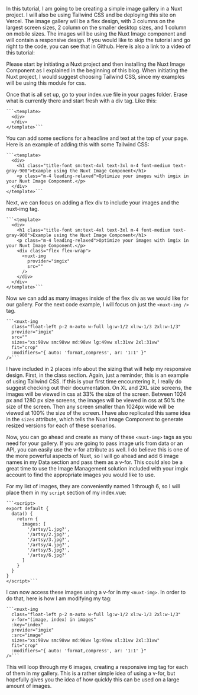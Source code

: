 In this tutorial, I am going to be creating a simple image gallery in a Nuxt project.  I will also be using Tailwind CSS and be deploying this site on Vercel.  The image gallery will be a flex design, with 3 columns on the largest screen sizes, 2 column on the smaller desktop sizes, and 1 column on mobile sizes.  The images will be using the Nuxt Image component and will contain a responsive design.  If you would like to skip the tutorial and go right to the code, you can see that in Github.  Here is also a link to a video of this tutorial:

Please start by initiating a Nuxt project and then installing the Nuxt Image Component as I explained in the beginning of this blog.  When initiating the Nuxt project, I would suggest choosing Tailwind CSS, since my examples will be using this module for css.

Once that is all set up, go to your index.vue file in your pages folder.  Erase what is currently there and start fresh with a div tag.  Like this:


    ```<template>
      <div>
      </div>
    </template>```

You can add some sections for a headline and text at the top of your page.  Here is an example of adding this with some Tailwind CSS:


    ```<template>
      <div>
        <h1 class="title-font sm:text-4xl text-3xl m-4 font-medium text-gray-900">Example using the Nuxt Image Component</h1>
        <p class="m-4 leading-relaxed">Optimize your images with imgix in your Nuxt Image Component.</p>
      </div>
    </template>```

Next, we can focus on adding a flex div to include your images and the nuxt-img tag.  


    ```<template>
      <div>
        <h1 class="title-font sm:text-4xl text-3xl m-4 font-medium text-gray-900">Example using the Nuxt Image Component</h1>
        <p class="m-4 leading-relaxed">Optimize your images with imgix in your Nuxt Image Component.</p>
        <div class="flex flex-wrap">
          <nuxt-img
            provider="imgix"
            src=""
          />
        </div>
      </div>
    </template>```

Now we can add as many images inside of the flex div as we would like for our gallery.  For the next code example, I will focus on just the `<nuxt-img />` tag.


    ```<nuxt-img
      class="float-left p-2 m-auto w-full lg:w-1/2 xl:w-1/3 2xl:w-1/3"
      provider="imgix"
      src=""
      sizes="xs:98vw sm:98vw md:98vw lg:49vw xl:31vw 2xl:31vw"
      fit="crop"
      :modifiers="{ auto: 'format,compress', ar: '1:1' }"
    />```

I have included in 2 places info about the sizing that will help my responsive design. First, in the class section.  Again, just a reminder, this is an example of using Tailwind CSS. If this is your first time encountering it, I really do suggest checking out their documentation.  On XL and 2XL size screens, the images will be viewed in css at 33% the size of the screen. Between 1024 px and 1280 px size screens, the images will be viewed in css at 50% the size of the screen. Then any screen
 smaller than 1024px wide will be viewed at 100% the size of the screen.  I have also replicated this same idea in the `sizes` attribute, which tells the Nuxt Image Component to generate resized versions for each of these scenarios.
 
 Now, you can go ahead and create as many of these `<nuxt-img>` tags as you need for your gallery.  If you are going to pass image urls from data or an API, you can easily use the v-for attribute as well.  I do believe this is one of the more powerful aspects of Nuxt, so I will go ahead and add 6 image names in my Data section and pass them as a v-for.  This could also be a great time to use the Image Management solution included with your imgix account to find the appropriate images you would like to use.  
 
 For my list of images, they are conveniently named 1 through 6, so I will place them in my `script` section of my index.vue:
 

    ```<script>
    export default {
      data() {
        return {
          images: [
            '/artsy/1.jpg?',
            '/artsy/2.jpg?',
            '/artsy/3.jpg?',
            '/artsy/4.jpg?',
            '/artsy/5.jpg?',
            '/artsy/6.jpg?'
          ]
        }
      }
    }
    </script>```

I can now access these images using a v-for in my `<nuxt-img>`.  In order to do that, here is how I am modifying my tag:


    ```<nuxt-img
      class="float-left p-2 m-auto w-full lg:w-1/2 xl:w-1/3 2xl:w-1/3"
      v-for="(image, index) in images"
      :key="index"
      provider="imgix"
      :src="image"
      sizes="xs:98vw sm:98vw md:98vw lg:49vw xl:31vw 2xl:31vw"
      fit="crop"
      :modifiers="{ auto: 'format,compress', ar: '1:1' }"
    />```

This will loop through my 6 images, creating a responsive img tag for each of them in my gallery.  This is a rather simple idea of using a v-for, but hopefully gives you the idea of how quickly this can be used on a large amount of images.